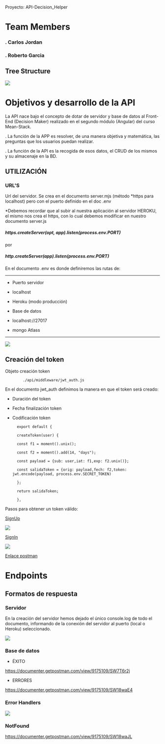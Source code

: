 
Proyecto: API-Decision_Helper

  

# Team Members

### . Carlos Jordan

### . Roberto Garcia

  

## Tree Structure

  
![](https://imgur.com/De1On7I.png)

  
# Objetivos y desarrollo de la API

  

La API nace bajo el concepto de dotar de servidor y base de datos al Front-End (Decision Maker) realizado en el segundo módulo (Angular) del curso Mean-Stack.

  

. La función de la APP es resolver, de una manera objetiva y matemática, las preguntas que los usuarios puedan realizar.

  

. La función de la API es la recogida de esos datos, el CRUD de los mismos y su almacenaje en la BD.

  
  
  

## UTILIZACIÓN

  

### URL'S

  

Url del servidor. Se crea en el documento server.mjs (método *https para localhost) pero con el puerto definido en el doc .env

*Debemos recordar que al subir al nuestra aplicación al servidor HEROKU, el mismo nos crea el https, con lo cual debemos modificar en nuestro documento server.js

  

##### https.createServer(opt, app).listen(process.env.PORT)

por

  

##### http.createServer(app).listen(process.env.PORT)

  

En el documento .env es donde definiremos las rutas de:

  
------------------
- Puerto servidor

- localhost

- Heroku (modo producción)

  

- Base de datos

- localhost://27017

- mongo Atlass

---------  

![](https://imgur.com/0Mtrk03.png)

  

## Creación del token

  

Objeto creación token 
		
			./api/middleware/jwt_auth.js

  

En el documento jwt_auth definimos la manera en que el token será creado:

  

- Duración del token

- Fecha finalización token

- Codificación token

  

		export default {

		createToken(user) {

		const f1 = moment().unix();

		const f2 = moment().add(14, "days");

		const payload = {sub: user,iat: f1,exp: f2.unix()};

		const salidaToken = {orig: payload,fech: f2,token: jwt.encode(payload, process.env.SECRET_TOKEN)

		};

		return salidaToken;

		},



Pasos para obtener un token válido:

  

[SignUp](https://documenter.getpostman.com/view/9175109/SW7T7X53)

  

![](https://imgur.com/oH59Z5B.png)

  

[SignIn](https://documenter.getpostman.com/view/9175109/SW7T7X55)

  

![](https://imgur.com/6MFU556.png)

  

[Enlace postman](https://documenter.getpostman.com/view/9175109/SW18waDu)

  
# Endpoints

## Formatos de respuesta

  
  
  

### Servidor

  

En la creación del servidor hemos dejado el único console.log de todo el documento, informando de la conexión del servidor al puerto (local o Heroku) seleccionado.

  

![](https://imgur.com/HdST98W.png)

  

### Base de datos

  

- ÉXITO  

https://documenter.getpostman.com/view/9175109/SW7T6r2j


- ERRORES

https://documenter.getpostman.com/view/9175109/SW18waE4

  

### Error Handlers

  

![](https://imgur.com/G4fuF5D.png)

  

### NotFound

  

https://documenter.getpostman.com/view/9175109/SW18waJL
